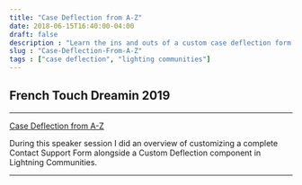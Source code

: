 ```yaml
---
title: "Case Deflection from A-Z"
date: 2018-06-15T16:40:00-04:00
draft: false
description : "Learn the ins and outs of a custom case deflection form in lightning communities."
slug : "Case-Deflection-From-A-Z"
tags : ["case deflection", "lighting communities"]
---
```


## French Touch Dreamin 2019

---

[Case Deflection from A-Z](http://frenchtouchdreamin.com/index.php/sessions/web2case-and-case-deflection-in-lightning-communities-from-out-of-the-box-to-full-blown-custom/)

During this speaker session I did an overview of customizing a complete Contact Support Form alongside a Custom Deflection component in Lightning Communities.

---

